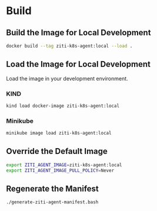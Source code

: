 
# Build

## Build the Image for Local Development

```bash
docker build --tag ziti-k8s-agent:local --load .
```

## Load the Image for Local Development

Load the image in your development environment.

### KIND

```bash
kind load docker-image ziti-k8s-agent:local
```

### Minikube

```bash
minikube image load ziti-k8s-agent:local
```

## Override the Default Image

```bash
export ZITI_AGENT_IMAGE=ziti-k8s-agent:local
export ZITI_AGENT_IMAGE_PULL_POLICY=Never
```

## Regenerate the Manifest

```bash
./generate-ziti-agent-manifest.bash
```
